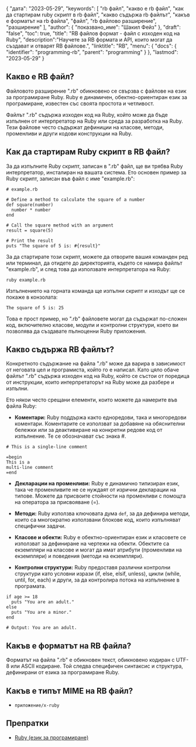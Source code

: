 {
"дата": "2023-05-29",
  "keywords": [
"rb файл",
"какво е rb файл",
"как да стартирам ruby скрипт в rb файл",
"какво съдържа rb файлът",
"какъв е форматът на rb файла",
"файл",
"rb файлово разширение",
"разширение"
],
  "author": {
"показвано_име": "Шакил Фейз"
},
"draft": "false",
"toc": true,
"title": "RB файлов формат - файл с изходен код на Ruby",
  "description":"Научете за RB формата и API, които могат да създават и отварят RB файлове.",
  "linktitle": "RB",
  "menu": {
    "docs": {
      "identifier": "programming-rb",
      "parent": "programming"
}
},
"lastmod": "2023-05-29"
}

## Какво е RB файл?

Файловото разширение ".rb" обикновено се свързва с файлове на език за програмиране Ruby. Ruby е динамичен, обектно-ориентиран език за програмиране, известен със своята простота и четливост.

Файлът ".rb" съдържа изходен код на Ruby, който може да бъде изпълнен от интерпретатор на Ruby или среда за разработка на Ruby. Тези файлове често съдържат дефиниции на класове, методи, променливи и други кодови конструкции на Ruby.

## Как да стартирам Ruby скрипт в RB файл?

За да изпълните Ruby скрипт, записан в ".rb" файл, ще ви трябва Ruby интерпретатор, инсталиран на вашата система. Ето основен пример за Ruby скрипт, записан във файл с име "example.rb":

```
# example.rb

# Define a method to calculate the square of a number
def square(number)
  number * number
end

# Call the square method with an argument
result = square(5)

# Print the result
puts "The square of 5 is: #{result}"
```

За да стартирате този скрипт, можете да отворите вашия команден ред или терминал, да отидете до директорията, където се намира файлът "example.rb", и след това да използвате интерпретатора на Ruby:

```
ruby example.rb
```

Изпълнението на горната команда ще изпълни скрипт и изходът ще се покаже в конзолата:

```
The square of 5 is: 25
```

Това е прост пример, но ".rb" файловете могат да съдържат по-сложен код, включително класове, модули и контролни структури, което ви позволява да създавате пълноценни Ruby приложения.

## Какво съдържа RB файлът?

Конкретното съдържание на файла ".rb" може да варира в зависимост от неговата цел и програмиста, който го е написал. Като цяло обаче файлът ".rb" съдържа изходен код на Ruby, който се състои от поредица от инструкции, които интерпретаторът на Ruby може да разбере и изпълни.

Ето някои често срещани елементи, които можете да намерите във файла Ruby:

- **Коментари:** Ruby поддържа както едноредови, така и многоредови коментари. Коментарите се използват за добавяне на обяснителни бележки или за деактивиране на конкретни редове код от изпълнение. Те се обозначават със знака #.

```
# This is a single-line comment

=begin
This is a
multi-line comment
=end
```

- **Декларации на променливи:** Ruby е динамично типизиран език, така че променливите не се нуждаят от изрични декларации на типове. Можете да присвоите стойности на променливи с помощта на оператора за присвояване (=).

- **Методи:** Ruby използва ключовата дума `def`, за да дефинира методи, които са многократно използвани блокове код, които изпълняват специфични задачи.

- **Класове и обекти:** Ruby е обектно-ориентиран език и класовете се използват за дефиниране на чертежи на обекти. Обектите са екземпляри на класове и могат да имат атрибути (променливи на екземпляри) и поведения (методи на екземпляри).

- **Контролни структури:** Ruby предоставя различни контролни структури като условни изрази (if, else, elsif, unless), цикли (while, until, for, each) и други, за да контролира потока на изпълнение в програмата.

```
if age >= 18
  puts "You are an adult."
else
  puts "You are a minor."
end

# Output: You are an adult.
```

## Какъв е форматът на RB файла?

Форматът на файла ".rb" е обикновен текст, обикновено кодиран с UTF-8 или ASCII кодиране. Той следва специфичен синтаксис и структура, дефинирани от езика за програмиране Ruby.

## Какъв е типът MIME на RB файл?

- `приложение/x-ruby`

## Препратки
* [Ruby (език за програмиране)](https://en.wikipedia.org/wiki/Ruby_(programming_language))

